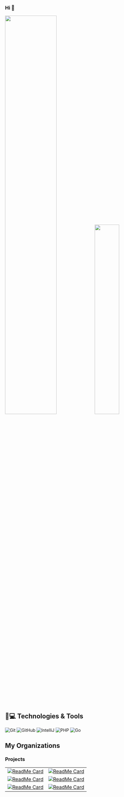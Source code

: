 ### Hi  👋

<!--
**guanhui07/guanhui07** is a ✨ _special_ ✨ repository because its `README.md` (this file) appears on your GitHub profile.

Here are some ideas to get you started:

- 🔭 I’m currently working on Earth
- 🌱 I’m currently learning Go,PHP
- 👯 I’m looking to collaborate on ...
- 🤔 I’m looking for help with ...
- 💬 Ask me about ...
- 📫 How to reach me: ...
- 😄 Pronouns: ...
- ⚡ Fun fact: ...
- 👯 
-->



<p align="left">
  <img src="https://github-readme-stats.vercel.app/api?username=her-cat&show_icons=true&layout=compact&count_private=true&hide_title=true&theme=default" style="width: 58%; max-width: 58%; min-width: 58%;">
  <img src="https://github-readme-stats.vercel.app/api/top-langs/?username=her-cat&layout=compact&count_private=true&theme=default" style="width: 40%; max-width: 40%; min-width: 40%;">
</p>

## 🚀💻 Technologies & Tools

  ![Git](https://img.shields.io/badge/-Git-black?style=flat-square&logo=git)
  ![GitHub](https://img.shields.io/badge/-GitHub-181717?style=flat-square&logo=github)
  ![IntelliJ](https://img.shields.io/badge/-IntelliJ%20IDEA-black?style=flat-square&logo=jetbrains)
  ![PHP](https://img.shields.io/badge/PHP-black?style=flat-square&logo=php)
  ![Go](https://img.shields.io/badge/Go-blue?style=flat-square&logo=go)
  

## My Organizations

###  Projects

|  |  |
|--------|-------|
[![ReadMe Card][go_util_card]](https://github.com/gookit/goutil) | [![ReadMe Card][dcr_swoole_card]](https://github.com/guanhui07/dcr_swoole) 
[![ReadMe Card][dcr_card]](https://github.com/guanhui07/dcr) | [![ReadMe Card][facade_card]](https://github.com/guanhui07/facade) 
[![ReadMe Card][dcr_gin_card]](https://github.com/guanhui07/dcr-gin) | [![ReadMe Card][facade_card]](https://github.com/guanhui07/facade) 

[go_util_card]: https://github-readme-stats.vercel.app/api/pin/?username=gookit&repo=gookit&show_owner=true
[dcr_swoole_card]: https://github-readme-stats.vercel.app/api/pin/?username=guanhui07&repo=dcr_swoole&show_owner=true
[dcr_card]: https://github-readme-stats.vercel.app/api/pin/?username=guanhui07&repo=dcr&show_owner=true
[facade_card]: https://github-readme-stats.vercel.app/api/pin/?username=guanhui07&repo=facade&show_owner=true
[dcr_gin_card]: https://github-readme-stats.vercel.app/api/pin/?username=guanhui07&repo=dcr-gin&show_owner=true


  
  
